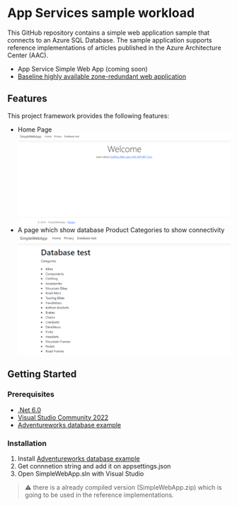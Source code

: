 # App Services sample workload

This GitHub repository contains a simple web application sample that connects to an Azure SQL Database. The sample application supports reference implementations of articles published in the Azure Architecture Center (AAC).

- App Service Simple Web App (coming soon)
- [Baseline highly available zone-redundant web application](https://github.com/Azure-Samples/app-service-baseline-implementation)

## Features

This project framework provides the following features:

- Home Page
  ![Home Page](homePage.png)
- A page which show database Product Categories to show connectivity
  ![Product Categories Pages](ProductCategoriesPages.png)

## Getting Started

### Prerequisites

- [.Net 6.0](https://dotnet.microsoft.com/download/dotnet/6.0)
- [Visual Studio Community 2022](https://visualstudio.microsoft.com/vs/community/)
- [Adventureworks database example](https://learn.microsoft.com/sql/samples/adventureworks-install-configure)

### Installation

1. Install [Adventureworks database example](https://learn.microsoft.com/sql/samples/adventureworks-install-configure)
1. Get connnetion string and add it on appsettings.json
1. Open SimpleWebApp.sln with Visual Studio

> :warning: there is a already compiled version (SimpleWebApp.zip) which is going to be used in the reference implementations.
